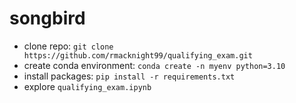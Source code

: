 # songbird
- clone repo: `git clone https://github.com/rmacknight99/qualifying_exam.git`
- create conda environment: `conda create -n myenv python=3.10`
- install packages: `pip install -r requirements.txt`
- explore `qualifying_exam.ipynb`
